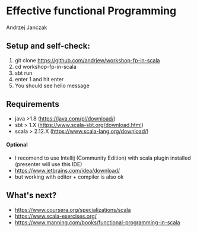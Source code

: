 # Effective functional Programming
Andrzej Janczak

## Setup and self-check:

1. git clone https://github.com/andrjew/workshop-fp-in-scala
2. cd workshop-fp-in-scala
3. sbt run
4. enter 1 and hit enter
5. You should see hello message

## Requirements

- java >1.8 (https://java.com/pl/download/)
- sbt > 1.X (https://www.scala-sbt.org/download.html)
- scala > 2.12.X (https://www.scala-lang.org/download/)

#### Optional
- I recomend to use Intellij (Community Edition) with scala plugin installed (presenter will use this IDE)
- https://www.jetbrains.com/idea/download/
- but working with editor + compiler is also ok


## What's next?

- https://www.coursera.org/specializations/scala
- https://www.scala-exercises.org/
- https://www.manning.com/books/functional-programming-in-scala

